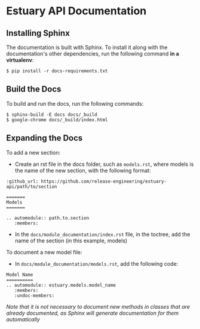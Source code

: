 # Estuary API Documentation


## Installing Sphinx

The documentation is built with Sphinx.  To install it along with the documentation's other dependencies, run the following command **in a virtualenv**:
```
$ pip install -r docs-requirements.txt
```

## Build the Docs

To build and run the docs, run the following commands:
```
$ sphinx-build -E docs docs/_build
$ google-chrome docs/_build/index.html
```

## Expanding the Docs

To add a new section:
* Create an rst file in the docs folder, such as `models.rst`, where models is the name of the new section, with the following format:
```
:github_url: https://github.com/release-engineering/estuary-api/path/to/section

=======
Models
=======

.. automodule:: path.to.section
   :members:
```
* In the `docs/module_documentation/index.rst` file, in the toctree, add the name of the section (in this example, models)

To document a new model file:
* In `docs/module_documentation/models.rst`, add the following code:
```
Model Name
==========
.. automodule:: estuary.models.model_name
   :members:
   :undoc-members:
```

*Note that it is not necessary to document new methods in classes that are already documented, as Sphinx will generate documentation for them automatically*